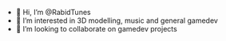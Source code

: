 - 👋 Hi, I’m @RabidTunes
- 👀 I’m interested in 3D modelling, music and general gamedev
- 💞️ I’m looking to collaborate on gamedev projects
